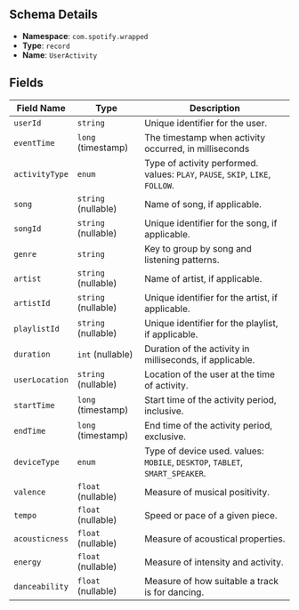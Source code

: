 ## Schema Details

- **Namespace**: `com.spotify.wrapped`
- **Type**: `record`
- **Name**: `UserActivity`

## Fields

| Field Name    | Type                 | Description                                              |
|---------------|----------------------|----------------------------------------------------------|
| `userId`      | `string`             | Unique identifier for the user.                          |
| `eventTime`   | `long` (timestamp)   | The timestamp when activity occurred, in milliseconds    |
| `activityType`| `enum`               | Type of activity performed. values: `PLAY`, `PAUSE`, `SKIP`, `LIKE`, `FOLLOW`. |
| `song`        | `string` (nullable)  | Name of song, if applicable.                             |
| `songId`      | `string` (nullable)  | Unique identifier for the song, if applicable.           |
| `genre`       | `string`             | Key to group by song and listening patterns.             |
| `artist`      | `string` (nullable)  | Name of artist, if applicable.                           |
| `artistId`    | `string` (nullable)  | Unique identifier for the artist, if applicable.         |
| `playlistId`  | `string` (nullable)  | Unique identifier for the playlist, if applicable.       |
| `duration`    | `int` (nullable)     | Duration of the activity in milliseconds, if applicable. |
| `userLocation`| `string` (nullable)  | Location of the user at the time of activity.            |
| `startTime`   | `long` (timestamp)   | Start time of the activity period, inclusive.            |
| `endTime`     | `long` (timestamp)   | End time of the activity period, exclusive.              |
| `deviceType`  | `enum`               | Type of device used. values: `MOBILE`, `DESKTOP`, `TABLET`, `SMART_SPEAKER`. |
| `valence`     | `float` (nullable)   | Measure of musical positivity.                           |
| `tempo`       | `float` (nullable)   | Speed or pace of a given piece.                          |
| `acousticness`| `float` (nullable)   | Measure of acoustical properties.                        |
| `energy`      | `float` (nullable)   | Measure of intensity and activity.                       |
| `danceability`| `float` (nullable)   | Measure of how suitable a track is for dancing.          |
